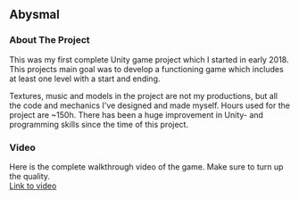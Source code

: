 ## Abysmal

### About The Project
This was my first complete Unity game project which I started in early 2018. This projects main goal was to develop a functioning game which includes at least one level with a start and ending.

Textures, music and models in the project are not my productions, but all the code and mechanics I've designed and made myself. Hours used for the project are ~150h. There has been a huge improvement in Unity- and programming skills since the time of this project.

### Video
Here is the complete walkthrough video of the game. Make sure to turn up the quality.  
[Link to video](https://jamkstudent-my.sharepoint.com/:v:/g/personal/l5078_student_jamk_fi/EZ8lxx9tM_lHqNVgYkDFVVMBM4eXQhsa0haba1xJ1joYUw?e=pEb1eH)
